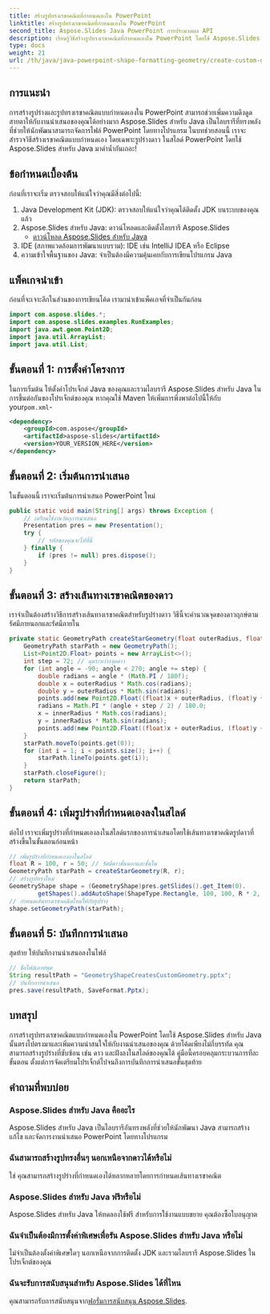 ```yaml
---
title: สร้างรูปทรงเรขาคณิตที่กำหนดเองใน PowerPoint
linktitle: สร้างรูปทรงเรขาคณิตที่กำหนดเองใน PowerPoint
second_title: Aspose.Slides Java PowerPoint การประมวลผล API
description: เรียนรู้วิธีสร้างรูปทรงเรขาคณิตที่กำหนดเองใน PowerPoint โดยใช้ Aspose.Slides สำหรับ Java คู่มือนี้จะช่วยคุณปรับปรุงงานนำเสนอของคุณด้วยรูปทรงที่เป็นเอกลักษณ์
type: docs
weight: 21
url: /th/java/java-powerpoint-shape-formatting-geometry/create-custom-geometry-powerpoint/
---
```

## การแนะนำ
การสร้างรูปร่างและรูปทรงเรขาคณิตแบบกำหนดเองใน PowerPoint สามารถช่วยเพิ่มความดึงดูดสายตาให้กับงานนำเสนอของคุณได้อย่างมาก Aspose.Slides สำหรับ Java เป็นไลบรารีที่ทรงพลังที่ช่วยให้นักพัฒนาสามารถจัดการไฟล์ PowerPoint โดยทางโปรแกรม ในบทช่วยสอนนี้ เราจะสำรวจวิธีสร้างเรขาคณิตแบบกำหนดเอง โดยเฉพาะรูปร่างดาว ในสไลด์ PowerPoint โดยใช้ Aspose.Slides สำหรับ Java มาดำน้ำกันเถอะ!
## ข้อกำหนดเบื้องต้น
ก่อนที่เราจะเริ่ม ตรวจสอบให้แน่ใจว่าคุณมีสิ่งต่อไปนี้:
1. Java Development Kit (JDK): ตรวจสอบให้แน่ใจว่าคุณได้ติดตั้ง JDK บนระบบของคุณแล้ว
2. Aspose.Slides สำหรับ Java: ดาวน์โหลดและติดตั้งไลบรารี Aspose.Slides
   - [ดาวน์โหลด Aspose.Slides สำหรับ Java](https://releases.aspose.com/slides/java/)
3. IDE (สภาพแวดล้อมการพัฒนาแบบรวม): IDE เช่น IntelliJ IDEA หรือ Eclipse
4. ความเข้าใจพื้นฐานของ Java: จำเป็นต้องมีความคุ้นเคยกับการเขียนโปรแกรม Java
## แพ็คเกจนำเข้า
ก่อนที่จะเจาะลึกในส่วนของการเขียนโค้ด เรามานำเข้าแพ็คเกจที่จำเป็นกันก่อน
```java
import com.aspose.slides.*;
import com.aspose.slides.examples.RunExamples;
import java.awt.geom.Point2D;
import java.util.ArrayList;
import java.util.List;
```
## ขั้นตอนที่ 1: การตั้งค่าโครงการ
ในการเริ่มต้น ให้ตั้งค่าโปรเจ็กต์ Java ของคุณและรวมไลบรารี Aspose.Slides สำหรับ Java ในการขึ้นต่อกันของโปรเจ็กต์ของคุณ หากคุณใช้ Maven ให้เพิ่มการพึ่งพาต่อไปนี้ให้กับ your`pom.xml`-
```xml
<dependency>
    <groupId>com.aspose</groupId>
    <artifactId>aspose-slides</artifactId>
    <version>YOUR_VERSION_HERE</version>
</dependency>
```
## ขั้นตอนที่ 2: เริ่มต้นการนำเสนอ
ในขั้นตอนนี้ เราจะเริ่มต้นการนำเสนอ PowerPoint ใหม่
```java
public static void main(String[] args) throws Exception {
    // เตรียมใช้งานวัตถุการนำเสนอ
    Presentation pres = new Presentation();
    try {
        // รหัสของคุณจะไปที่นี่
    } finally {
        if (pres != null) pres.dispose();
    }
}
```
## ขั้นตอนที่ 3: สร้างเส้นทางเรขาคณิตของดาว
เราจำเป็นต้องสร้างวิธีการสร้างเส้นทางเรขาคณิตสำหรับรูปร่างดาว วิธีนี้จะคำนวณจุดของดาวฤกษ์ตามรัศมีภายนอกและรัศมีภายใน
```java
private static GeometryPath createStarGeometry(float outerRadius, float innerRadius) {
    GeometryPath starPath = new GeometryPath();
    List<Point2D.Float> points = new ArrayList<>();
    int step = 72; // มุมระหว่างจุดดาว
    for (int angle = -90; angle < 270; angle += step) {
        double radians = angle * (Math.PI / 180f);
        double x = outerRadius * Math.cos(radians);
        double y = outerRadius * Math.sin(radians);
        points.add(new Point2D.Float((float)x + outerRadius, (float)y + outerRadius));
        radians = Math.PI * (angle + step / 2) / 180.0;
        x = innerRadius * Math.cos(radians);
        y = innerRadius * Math.sin(radians);
        points.add(new Point2D.Float((float)x + outerRadius, (float)y + outerRadius));
    }
    starPath.moveTo(points.get(0));
    for (int i = 1; i < points.size(); i++) {
        starPath.lineTo(points.get(i));
    }
    starPath.closeFigure();
    return starPath;
}
```
## ขั้นตอนที่ 4: เพิ่มรูปร่างที่กำหนดเองลงในสไลด์
ต่อไป เราจะเพิ่มรูปร่างที่กำหนดเองลงในสไลด์แรกของการนำเสนอโดยใช้เส้นทางเรขาคณิตรูปดาวที่สร้างขึ้นในขั้นตอนก่อนหน้า
```java
// เพิ่มรูปร่างที่กำหนดเองลงในสไลด์
float R = 100, r = 50; // รัศมีดาวชั้นนอกและชั้นใน
GeometryPath starPath = createStarGeometry(R, r);
// สร้างรูปทรงใหม่
GeometryShape shape = (GeometryShape)pres.getSlides().get_Item(0).
        getShapes().addAutoShape(ShapeType.Rectangle, 100, 100, R * 2, R * 2);
// กำหนดเส้นทางเรขาคณิตใหม่ให้กับรูปร่าง
shape.setGeometryPath(starPath);
```
## ขั้นตอนที่ 5: บันทึกการนำเสนอ
สุดท้าย ให้บันทึกงานนำเสนอลงในไฟล์
```java
// ชื่อไฟล์เอาท์พุต
String resultPath = "GeometryShapeCreatesCustomGeometry.pptx";
// บันทึกการนำเสนอ
pres.save(resultPath, SaveFormat.Pptx);
```

## บทสรุป
การสร้างรูปทรงเรขาคณิตแบบกำหนดเองใน PowerPoint โดยใช้ Aspose.Slides สำหรับ Java นั้นตรงไปตรงมาและเพิ่มความน่าสนใจให้กับงานนำเสนอของคุณ ด้วยโค้ดเพียงไม่กี่บรรทัด คุณสามารถสร้างรูปร่างที่ซับซ้อน เช่น ดาว และฝังลงในสไลด์ของคุณได้ คู่มือนี้ครอบคลุมกระบวนการทีละขั้นตอน ตั้งแต่การจัดเตรียมโปรเจ็กต์ไปจนถึงการบันทึกการนำเสนอขั้นสุดท้าย
## คำถามที่พบบ่อย
### Aspose.Slides สำหรับ Java คืออะไร
Aspose.Slides สำหรับ Java เป็นไลบรารีอันทรงพลังที่ช่วยให้นักพัฒนา Java สามารถสร้าง แก้ไข และจัดการงานนำเสนอ PowerPoint โดยทางโปรแกรม
### ฉันสามารถสร้างรูปทรงอื่นๆ นอกเหนือจากดาวได้หรือไม่
ใช่ คุณสามารถสร้างรูปร่างที่กำหนดเองได้หลากหลายโดยการกำหนดเส้นทางเรขาคณิต
### Aspose.Slides สำหรับ Java ฟรีหรือไม่
Aspose.Slides สำหรับ Java ให้ทดลองใช้ฟรี สำหรับการใช้งานแบบขยาย คุณต้องซื้อใบอนุญาต
### ฉันจำเป็นต้องมีการตั้งค่าพิเศษเพื่อรัน Aspose.Slides สำหรับ Java หรือไม่
ไม่จำเป็นต้องตั้งค่าพิเศษใดๆ นอกเหนือจากการติดตั้ง JDK และรวมไลบรารี Aspose.Slides ในโปรเจ็กต์ของคุณ
### ฉันจะรับการสนับสนุนสำหรับ Aspose.Slides ได้ที่ไหน
 คุณสามารถรับการสนับสนุนจาก[ฟอรั่มการสนับสนุน Aspose.Slides](https://forum.aspose.com/c/slides/11).